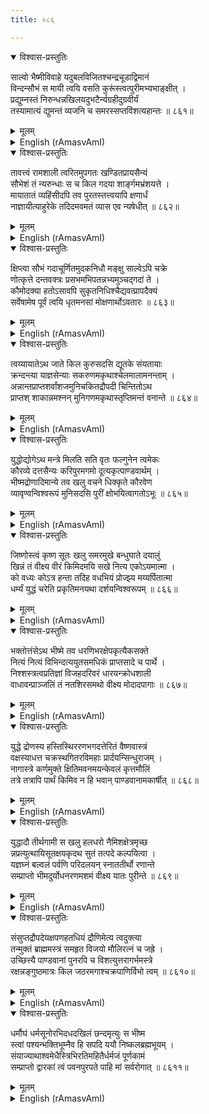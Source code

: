 ```yaml
---
title: ०८६

---
```

<div class="audioEmbed"  caption="सीतालक्ष्मी-वाचनम्" src="https://archive.org/download/nArAyaNIyam-shlokawise-audio/086/086_01.mp3"></div>
<details open><summary>विश्वास-प्रस्तुतिः</summary>

साल्वो भैष्मीविवाहे यदुबलविजितश्चन्द्रचूडाद्विमानं  
विन्दन्सौभं स मायी त्वयि वसति कुरूंस्त्वत्पुरीमभ्यभाङ्क्षीत् ।  
प्रद्युम्नस्तं निरुन्धन्नखिलयदुभटैर्न्यग्रहीदुग्रवीर्यं  
तस्यामात्यं द्युमन्तं व्यजनि च समरस्सप्तविंशत्यहान्तः ॥ ८६१॥
</details>
<details><summary>मूलम्</summary>

साल्वो भैष्मीविवाहे यदुबलविजितश्चन्द्रचूडाद्विमानं  
विन्दन्सौभं स मायी त्वयि वसति कुरूंस्त्वत्पुरीमभ्यभाङ्क्षीत् ।  
प्रद्युम्नस्तं निरुन्धन्नखिलयदुभटैर्न्यग्रहीदुग्रवीर्यं  
तस्यामात्यं द्युमन्तं व्यजनि च समरस्सप्तविंशत्यहान्तः ॥ ८६१॥
</details>





<details ><summary>English (rAmasvAmI)</summary>

During Thy sojourn in Indraprastha, Thy city, Dwaraka, was invaded by Salva, who after tasting defeat by the Yadava army during the wedding of Rukmini, had obtained from Lord Siva, an aerial vehicle by name Saubha, and was also endowed with magical powers. Pradyumna, with the entire Yadava army, repelled the attack and, in the ensuing battle that lasted for 27 days, killed his (Salva's) powerful minister, Dyuman.


</details>

<div class="audioEmbed"  caption="सीतालक्ष्मी-वाचनम्" src="https://archive.org/download/nArAyaNIyam-shlokawise-audio/086/086_02.mp3"></div>
<details open><summary>विश्वास-प्रस्तुतिः</summary>

तावत्त्वं रामशाली त्वरितमुपगतः खण्डितप्रायसैन्यं  
सौभेशं तं न्यरुन्धाः स च किल गदया शार्ङ्गमभ्रंशयत्ते ।  
मायातातं व्यहिंसीदपि तव पुरतस्तत्त्वयापि क्षणार्धं  
नाज्ञायीत्याहुरेके तदिदमवमतं व्यास एव न्यषेधीत् ॥ ८६२॥
</details>
<details><summary>मूलम्</summary>

तावत्त्वं रामशाली त्वरितमुपगतः खण्डितप्रायसैन्यं  
सौभेशं तं न्यरुन्धाः स च किल गदया शार्ङ्गमभ्रंशयत्ते ।  
मायातातं व्यहिंसीदपि तव पुरतस्तत्त्वयापि क्षणार्धं  
नाज्ञायीत्याहुरेके तदिदमवमतं व्यास एव न्यषेधीत् ॥ ८६२॥
</details>





<details ><summary>English (rAmasvAmI)</summary>

Returning quickly to Dwaraka along with Balarama, Thou didst join battle with Salva. In that battle, when Salva knocked down Thy bow, Sarnga, with his mace, and, further, staged an illusive killing of Thy father, by killing a likeness of his, created by his magical powers, it is held by some that Thou wert, for a monment, taken aback; but, Sage Vyasa, has refuted this canard.


</details>

<div class="audioEmbed"  caption="सीतालक्ष्मी-वाचनम्" src="https://archive.org/download/nArAyaNIyam-shlokawise-audio/086/086_03.mp3"></div>
<details open><summary>विश्वास-प्रस्तुतिः</summary>

क्षिप्त्वा सौभं गदाचूर्णितमुदकनिधौ मङ्क्षु साल्वेऽपि चक्रे  
णोत्कृत्ते दन्तवक्त्रः प्रसभमभिपतन्नभ्यमुञ्चद्गदां ते ।  
कौमोदक्या हतोऽसावपि सुकृतनिधिश्चैद्यवत्प्रापदैक्यं  
सर्वेषामेष पूर्वं त्वयि धृतमनसां मोक्षणार्थोऽवतारः ॥ ८६३॥
</details>
<details><summary>मूलम्</summary>

क्षिप्त्वा सौभं गदाचूर्णितमुदकनिधौ मङ्क्षु साल्वेऽपि चक्रे  
णोत्कृत्ते दन्तवक्त्रः प्रसभमभिपतन्नभ्यमुञ्चद्गदां ते ।  
कौमोदक्या हतोऽसावपि सुकृतनिधिश्चैद्यवत्प्रापदैक्यं  
सर्वेषामेष पूर्वं त्वयि धृतमनसां मोक्षणार्थोऽवतारः ॥ ८६३॥
</details>





<details ><summary>English (rAmasvAmI)</summary>

When, after pulverising the aerial vehicle, Saubha, with Thy mace and consigning the pieces to the sea, Thou didst quickly behead Salva with Thy disc, Dantavaktra attacked Thee by hitting Thee violently with his mace. Then, Thou didst, with Thy mace, kill him too, that repository of good deeds, and like Sisupala, he too attained union with Thee. The purpose of this incarnation of Thine as Krishna was the final deliverance of all those whose minds were set on Thee for long.


</details>

<div class="audioEmbed"  caption="सीतालक्ष्मी-वाचनम्" src="https://archive.org/download/nArAyaNIyam-shlokawise-audio/086/086_04.mp3"></div>
<details open><summary>विश्वास-प्रस्तुतिः</summary>

त्वय्यायातेऽथ जाते किल कुरुसदसि द्यूतके संयतायाः  
क्रन्दन्त्या याज्ञसेन्याः सकरुणमकृथाश्चेलमालामनन्ताम् ।  
अन्नान्तप्राप्तशर्वांशजमुनिचकितद्रौपदी चिन्तितोऽथ  
प्राप्तश् शाकान्नमश्नन् मुनिगणमकृथास्तृप्तिमन्तं वनान्ते ॥ ८६४॥
</details>
<details><summary>मूलम्</summary>

त्वय्यायातेऽथ जाते किल कुरुसदसि द्यूतके संयतायाः  
क्रन्दन्त्या याज्ञसेन्याः सकरुणमकृथाश्चेलमालामनन्ताम् ।  
अन्नान्तप्राप्तशर्वांशजमुनिचकितद्रौपदी चिन्तितोऽथ  
प्राप्तश् शाकान्नमश्नन् मुनिगणमकृथास्तृप्तिमन्तं वनान्ते ॥ ८६४॥
</details>





<details ><summary>English (rAmasvAmI)</summary>

During Thy absence, (when Thou wert away in Dwaraka), a fraudulent game of dice took place in the Kaurava court, to which Draupadi was dragged by her tresses, weeping and wailing loudly. Then, Thou didst, out of great compassion, endow her with an endless garment (to foil her disrobing by Dussasana). Again, when Draupadi, finding herself in a predicament of being unable to provide food to Sage Durvasa (a part incarnation of Siva) who had arrived when the food had been exhausted, and fearing his curse, prayed to Thee for succour, Thou didst promptly reach her side and, by eating a bit of leaf left in the cooking vessel, assuage the hunger of Durvasa and the sages accompanying him.


</details>

<div class="audioEmbed"  caption="सीतालक्ष्मी-वाचनम्" src="https://archive.org/download/nArAyaNIyam-shlokawise-audio/086/086_05.mp3"></div>
<details open><summary>विश्वास-प्रस्तुतिः</summary>

युद्धोद्योगेऽथ मन्त्रे मिलति सति वृतः फल्गुनेन त्वमेकः  
कौरव्ये दत्तसैन्यः करिपुरमगमो दूत्यकृत्पाण्डवार्थम् ।  
भीष्मद्रोणादिमान्ये तव खलु वचने धिक्कृते कौरवेण  
व्यावृण्वन्विश्वरूपं मुनिसदसि पुरीं क्षोभयित्वागतोऽभूः ॥ ८६५॥
</details>
<details><summary>मूलम्</summary>

युद्धोद्योगेऽथ मन्त्रे मिलति सति वृतः फल्गुनेन त्वमेकः  
कौरव्ये दत्तसैन्यः करिपुरमगमो दूत्यकृत्पाण्डवार्थम् ।  
भीष्मद्रोणादिमान्ये तव खलु वचने धिक्कृते कौरवेण  
व्यावृण्वन्विश्वरूपं मुनिसदसि पुरीं क्षोभयित्वागतोऽभूः ॥ ८६५॥
</details>





<details ><summary>English (rAmasvAmI)</summary>

Soon after, when consultations and preparations for the impending war were under way, granting Arjuna's prayer for Thy assistance, Thou didst entrust the Yadava army to Duryodhana, and decide to steer Arjuna's chariot without Thyself taking up arms. When, on Thy peace mission on behalf of the Pandavas to Hastinapura, Thy words were listened to with respect by Bhishma, Drona and others, but were spurned by Duryodhana, Thou didst reveal Thy Cosmic Form in that assembly of sages, and, thus, shaking the whole city, return to the Pandavas.


</details>

<div class="audioEmbed"  caption="सीतालक्ष्मी-वाचनम्" src="https://archive.org/download/nArAyaNIyam-shlokawise-audio/086/086_06.mp3"></div>
<details open><summary>विश्वास-प्रस्तुतिः</summary>

जिष्णोस्त्वं कृष्ण सूतः खलु समरमुखे बन्धुघाते दयालुं  
खिन्नं तं वीक्ष्य वीरं किमिदमयि सखे नित्य एकोऽयमात्मा ।  
को वध्यः कोऽत्र हन्ता तदिह वधभियं प्रोज्झ्य मय्यर्पितात्मा  
धर्म्यं युद्धं चरेति प्रकृतिमनयथा दर्शयन्विश्वरूपम् ॥ ८६६॥
</details>
<details><summary>मूलम्</summary>

जिष्णोस्त्वं कृष्ण सूतः खलु समरमुखे बन्धुघाते दयालुं  
खिन्नं तं वीक्ष्य वीरं किमिदमयि सखे नित्य एकोऽयमात्मा ।  
को वध्यः कोऽत्र हन्ता तदिह वधभियं प्रोज्झ्य मय्यर्पितात्मा  
धर्म्यं युद्धं चरेति प्रकृतिमनयथा दर्शयन्विश्वरूपम् ॥ ८६६॥
</details>





<details ><summary>English (rAmasvAmI)</summary>

Then, O Krishna, in the capacity of Arjuna's charioteer, seeing that warrior grief-stricken and dejected at the prospect of having to kill all these relations in the impending war, Thou didst impart to him the knowledge of the Ultimate Reality or Truth, in these words: "O friend, what are you grieving for ? This Soul is Eternal, One without a Second; it has neither birth nor death. That being the Reality, who is the slayer and who is the slain ? Hence, abandoning the notion of your killing your relations, and with your mind totally dedicated to me, get up and fight this righteous war and do your duty as a Kshatriya." Thou didst, then, reveal to him Thy Cosmic Form, and thereby restored his equipoise.


</details>

<div class="audioEmbed"  caption="सीतालक्ष्मी-वाचनम्" src="https://archive.org/download/nArAyaNIyam-shlokawise-audio/086/086_07.mp3"></div>
<details open><summary>विश्वास-प्रस्तुतिः</summary>

भक्तोत्तंसेऽथ भीष्मे तव धरणिभरक्षेपकृत्यैकसक्ते  
नित्यं नित्यं विभिन्दत्ययुतसमधिकं प्राप्तसादे च पार्थे ।  
निश्शस्त्रत्वप्रतिज्ञां विजहदरिवरं धारयन्क्रोधशाली  
वाधावन्प्राञ्जलिं तं नतशिरसमथो वीक्ष्य मोदादपागाः ॥ ८६७॥
</details>
<details><summary>मूलम्</summary>

भक्तोत्तंसेऽथ भीष्मे तव धरणिभरक्षेपकृत्यैकसक्ते  
नित्यं नित्यं विभिन्दत्ययुतसमधिकं प्राप्तसादे च पार्थे ।  
निश्शस्त्रत्वप्रतिज्ञां विजहदरिवरं धारयन्क्रोधशाली  
वाधावन्प्राञ्जलिं तं नतशिरसमथो वीक्ष्य मोदादपागाः ॥ ८६७॥
</details>





<details ><summary>English (rAmasvAmI)</summary>

When Bhishma, the foremost of Thy devotees, who was also desirous of executing Thy mission of mitigating the burden (of evil and injustice) on this earth, was killing more than 10,000 soldiers day by day, and when Arjuna had also become exhausted by the ferocity of the fighting, Thou didst charge towards Bhishma with Thy Sudarshana disc in hand, as if enraged, and at the sight of Bhishma standing with his head bowed and palms folded in submission to Thee, Thou didst withdraw in great joy. Thy happiness was due to the fact that, even though Thy vow (not to take up arms in the war between the Pandavas and Kauravas) was broken, Thou didst fulfil Thy devotee's resolution that he would compel Thee to break Thy vow.


</details>

<div class="audioEmbed"  caption="सीतालक्ष्मी-वाचनम्" src="https://archive.org/download/nArAyaNIyam-shlokawise-audio/086/086_08.mp3"></div>
<details open><summary>विश्वास-प्रस्तुतिः</summary>

युद्धे द्रोणस्य हस्तिस्थिररणभगदत्तेरितं वैष्णवास्त्रं  
वक्षस्याधत्त चक्रस्थगितरविमहाः प्रार्दयन्सिन्धुराजम् ।  
नागास्त्रे कर्णमुक्ते क्षितिमवनमयन्केवलं कृत्तमौलिं  
तत्रे तत्रापि पार्थं किमिव न हि भवान् पाण्डवानामकार्षीत् ॥ ८६८॥
</details>
<details><summary>मूलम्</summary>

युद्धे द्रोणस्य हस्तिस्थिररणभगदत्तेरितं वैष्णवास्त्रं  
वक्षस्याधत्त चक्रस्थगितरविमहाः प्रार्दयन्सिन्धुराजम् ।  
नागास्त्रे कर्णमुक्ते क्षितिमवनमयन्केवलं कृत्तमौलिं  
तत्रे तत्रापि पार्थं किमिव न हि भवान् पाण्डवानामकार्षीत् ॥ ८६८॥
</details>





<details ><summary>English (rAmasvAmI)</summary>

In the battle with Drona, Thou didst receive on Thy chest, the Narayana missile discharged by Bhagadatta (son of Narakasura, who was fighting on the Kaurava's side firmly seated on the only four-tusked elephant that was allowed to remain with him in Thy battle against Narakasura) and thereby didst save Arjuna. By masking the sun's rays with Thy disc (before sunset) Thou didst create the opportunity for Arjuna to kill Jayadratha (and, thereby, fulfil his vow). Again, when the Naga (serpent) missile, discharged by Karna, was speeding towards Arjuna's head, Thou didst save Arjuna by pressing down with Thy foot Arjuna's chariot, whereby Arjuna's head was lowered below the path of the missile, which merely broke Arjuna's crown, and his head was left unharmed. What, indeed, hast Thou not done for the Pandavas ?


</details>

<div class="audioEmbed"  caption="सीतालक्ष्मी-वाचनम्" src="https://archive.org/download/nArAyaNIyam-shlokawise-audio/086/086_09.mp3"></div>
<details open><summary>विश्वास-प्रस्तुतिः</summary>

युद्धादौ तीर्थगामी स खलु हलधरो नैमिशक्षेत्रमृच्छ  
न्नप्रत्युत्थायिसूतक्षयकृदथ सुतं तत्पदे कल्पयित्वा ।  
यज्ञघ्नं बल्वलं पर्वणि परिदलयन् स्नाततीर्थो रणान्ते  
सम्प्राप्तो भीमदुर्योधनरणमशमं वीक्ष्य यातः पुरीन्ते ॥ ८६९॥
</details>
<details><summary>मूलम्</summary>

युद्धादौ तीर्थगामी स खलु हलधरो नैमिशक्षेत्रमृच्छ  
न्नप्रत्युत्थायिसूतक्षयकृदथ सुतं तत्पदे कल्पयित्वा ।  
यज्ञघ्नं बल्वलं पर्वणि परिदलयन् स्नाततीर्थो रणान्ते  
सम्प्राप्तो भीमदुर्योधनरणमशमं वीक्ष्य यातः पुरीन्ते ॥ ८६९॥
</details>





<details ><summary>English (rAmasvAmI)</summary>

Balarama, who had left on a pilgrimage at the commencement of the hostilities, visited the holy place of Naimisaranya, and, after killing a bard, (Suta) for failing to rise on his approach and show due respect to him, and installing his son in his place, he also killed the demon, Valkala, who used to hinder sacrifices every full moon and new moon day. After completing his pilgrimage, Balarama arrived in Kurukshetra towards the end of the war. The fight between Bhima and Duryodhana showing no signs of an early end, he repaired to Thy city, Dwaraka.


</details>

<div class="audioEmbed"  caption="सीतालक्ष्मी-वाचनम्" src="https://archive.org/download/nArAyaNIyam-shlokawise-audio/086/086_10.mp3"></div>
<details open><summary>विश्वास-प्रस्तुतिः</summary>

संसुप्तद्रौपदेयक्षपणहतधियं द्रौणिमेत्य त्वदुक्त्या  
तन्मुक्तं ब्राह्ममस्त्रं समहृत विजयो मौलिरत्नं च जह्रे ।  
उच्छित्त्यै पाण्डवानां पुनरपि च विशत्युत्तरागर्भमस्त्रे  
रक्षन्नङ्गुष्ठमात्रः किल जठरमगाश्चक्रपाणिर्विभो त्वम् ॥ ८६१०॥
</details>
<details><summary>मूलम्</summary>

संसुप्तद्रौपदेयक्षपणहतधियं द्रौणिमेत्य त्वदुक्त्या  
तन्मुक्तं ब्राह्ममस्त्रं समहृत विजयो मौलिरत्नं च जह्रे ।  
उच्छित्त्यै पाण्डवानां पुनरपि च विशत्युत्तरागर्भमस्त्रे  
रक्षन्नङ्गुष्ठमात्रः किल जठरमगाश्चक्रपाणिर्विभो त्वम् ॥ ८६१०॥
</details>





<details ><summary>English (rAmasvAmI)</summary>

Confronting the wicked Aswatthama, who appeared to have lost his reason, because of the enormity of his dastardly act of massacre of Draupadi's sons when they were asleep, Arjuna, in obedience to Thy command, checked and neutralised the Brahmastra discharged by Aswatthama, and, further, scooped out from his head, the jewel (with which he was born). When the powerful missile again discharged by Aswatthama, with the object of exterminating the Pandava clan, approached Uttara (who was carrying Abhimanyu's child in her womb), Thou didst, with discus in hand, enter the womb of Uttara, assuming the size of a thumb, and protect the foetus.


</details>

<div class="audioEmbed"  caption="सीतालक्ष्मी-वाचनम्" src="https://archive.org/download/nArAyaNIyam-shlokawise-audio/086/086_11.mp3"></div>
<details open><summary>विश्वास-प्रस्तुतिः</summary>

धर्मौघं धर्मसूनोरभिदधदखिलं छन्दमृत्युः स भीष्म  
स्त्वां पश्यन्भक्तिभूम्नैव हि सपदि ययौ निष्कलब्रह्मभूयम् ।  
संयाज्याथाश्वमेधैस्त्रिभिरतिमहितैर्धर्मजं पूर्णकामं  
सम्प्राप्तो द्वारकां त्वं पवनपुरपते पाहि मां सर्वरोगात् ॥ ८६११॥
</details>
<details><summary>मूलम्</summary>

धर्मौघं धर्मसूनोरभिदधदखिलं छन्दमृत्युः स भीष्म  
स्त्वां पश्यन्भक्तिभूम्नैव हि सपदि ययौ निष्कलब्रह्मभूयम् ।  
संयाज्याथाश्वमेधैस्त्रिभिरतिमहितैर्धर्मजं पूर्णकामं  
सम्प्राप्तो द्वारकां त्वं पवनपुरपते पाहि मां सर्वरोगात् ॥ ८६११॥
</details>

<details ><summary>English (rAmasvAmI)</summary>

Bhishma (who had been vested  by his father, Santanu with the power to choose the moment of his death) instructed Yudhishtira in all the Dharmas (virtues, duties, etc) from his bed of arrows. Then, on beholding Thee before him, that great devotee of Thine attained the state of identity with the Supreme Brahman, through the intensity of his devotion to Thee. Thereafter, Thou didst cause Yudhishtira to perform three very exalted Aswamedha sacrifices, without any desire to reap the fruits thereof. Thou didst, then, return to Dwaraka. O Lord of Guruvayur, may Thou save me from all my ailments.


</details>

